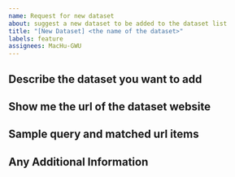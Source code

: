 ```yaml
---
name: Request for new dataset
about: suggest a new dataset to be added to the dataset list
title: "[New Dataset] <the name of the dataset>"
labels: feature
assignees: MacHu-GWU
---
```


## Describe the dataset you want to add

<TODO>

## Show me the url of the dataset website

<TODO>

## Sample query and matched url items

<TODO>

## Any Additional Information

<TODO>
